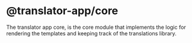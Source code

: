 # @translator-app/core

The translator app core, is the core module that implements the logic for rendering the templates and keeping track of the translations library.
